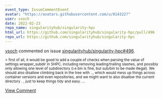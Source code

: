 ```yaml
---
event_type: IssueCommentEvent
avatar: "https://avatars.githubusercontent.com/u/814322?"
user: vsoch
date: 2022-02-23
repo_name: singularityhub/singularity-hpc
html_url: https://github.com/singularityhub/singularity-hpc/pull/496
repo_url: https://github.com/singularityhub/singularity-hpc
---
```


<a href='https://github.com/vsoch' target='_blank'>vsoch</a> commented on issue <a href='https://github.com/singularityhub/singularity-hpc/pull/496' target='_blank'>singularityhub/singularity-hpc#496</a>.

<small>> first of all, it would be good to add a couple of checks when parsing the value of settings.wrapper_subdir in SHPC, including removing leading/trailing slashes, and possibly only allowing one level of subdirectory (i.e bin is fine, but sub/bin to be made illegal). We should also disallow climbing back in the tree with .., which would mess up things across container versions and even repositories, and we might want to also disallow the current directory . , just to keep things tidy and easy. ...</small>

<a href='https://github.com/singularityhub/singularity-hpc/pull/496' target='_blank'>View Comment</a>